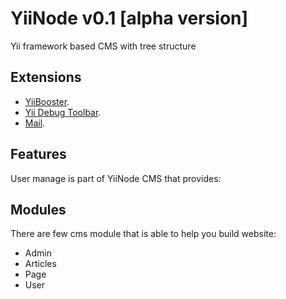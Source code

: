 YiiNode v0.1 [alpha version]
=====================================================
Yii framework based CMS with tree structure

Extensions
----------
* [YiiBooster](https://github.com/clevertech/YiiBooster).
* [Yii Debug Toolbar](http://www.yiiframework.com/extension/yii-debug-toolbar/).
* [Mail](http://www.yiiframework.com/extension/mail/).

Features
--------
User manage is part of YiiNode CMS that provides:

Modules
-------
There are few cms module that is able to help you build website:

* Admin
* Articles
* Page
* User